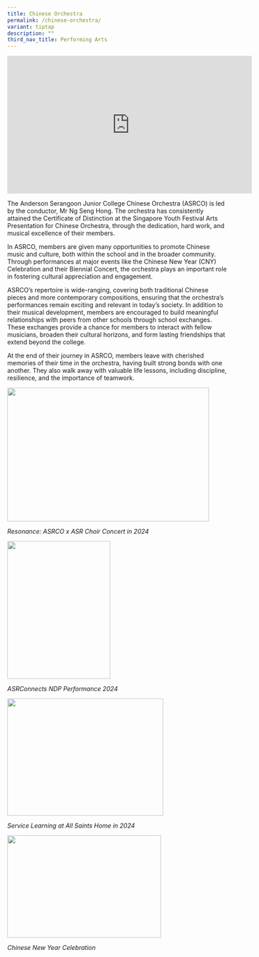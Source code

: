 ```yaml
---
title: Chinese Orchestra
permalink: /chinese-orchestra/
variant: tiptap
description: ""
third_nav_title: Performing Arts
---
```

<div class="iframe-wrapper">
<iframe height="315" width="560" allowfullscreen="true" frameborder="0" src="https://www.youtube.com/embed/PYYR79cORqQ?si=RIklzjUmx-xB2wA3"></iframe>
</div>
<p>The Anderson Serangoon Junior College Chinese Orchestra (ASRCO) is led
by the conductor, Mr Ng Seng Hong. The orchestra has consistently attained
the Certificate of Distinction at the Singapore Youth Festival Arts Presentation
for Chinese Orchestra, through the dedication, hard work, and musical excellence
of their members.</p>
<p>In ASRCO, members are given many opportunities to promote Chinese music
and culture, both within the school and in the broader community. Through
performances at major events like the Chinese New Year (CNY) Celebration
and their Biennial Concert, the orchestra plays an important role in fostering
cultural appreciation and engagement.&nbsp;</p>
<p>ASRCO’s repertoire is wide-ranging, covering both traditional Chinese
pieces and more contemporary compositions, ensuring that the orchestra’s
performances remain exciting and relevant in today’s society. In addition
to their musical development, members are encouraged to build meaningful
relationships with peers from other schools through school exchanges. These
exchanges provide a chance for members to interact with fellow musicians,
broaden their cultural horizons, and form lasting friendships that extend
beyond the college.</p>
<p>At the end of their journey in ASRCO, members leave with cherished memories
of their time in the orchestra, having built strong bonds with one another.
They also walk away with valuable life lessons, including discipline, resilience,
and the importance of teamwork.</p>
<p></p>
<div class="isomer-image-wrapper">
<img style="margin-left:0px;margin-top:0px;" height="306" width="462" src="https://lh7-rt.googleusercontent.com/docsz/AD_4nXfSe77zgM3oYPmmOTjnLdZhZUUYUhneB-BBLShPMqT-5UK7aJu8Wq8WLCMinZRs12nX5MF14XU-FWKU39wAgMMznIgezpdKgcrSaiIuqrZMO9qOAf6SZRBXPqy794wCDAG22tJ7vQOmbjJPifQ9N9w?key=qHgv1Um8IjeZKkIq9JSnJs90">
</div>
<p><em>Resonance: ASRCO x ASR Choir Concert in 2024</em>
</p>
<p></p>
<div class="isomer-image-wrapper">
<img style="margin-left:0px;margin-top:0px;" height="315" width="236" src="https://lh7-rt.googleusercontent.com/docsz/AD_4nXfj4pYTTm9rGI69hFBe32a5mPqsdrXx4xTa6l118cJyr-1OQndS8p1fs4aCjxu2sbg7V2Nm14fopsURFqkML6WOJaQIW7HkIqLNqLZgLM_wkt8jTMFO4YonFmjBBydQx5HDQdpAgtxshpmSZrf7av8?key=qHgv1Um8IjeZKkIq9JSnJs90">
</div>
<p><em>ASRConnects NDP Performance 2024</em>
</p>
<p></p>
<div class="isomer-image-wrapper">
<img style="margin-left:0px;margin-top:0px;" height="268" width="357" src="https://lh7-rt.googleusercontent.com/docsz/AD_4nXdyM6dtPFns7zg7kqpvklLHX_ipAVfQO9LXKljE5JULAdl_hQeR5PAnUgAxoUkfGBxFzSUFwlWrW3UbB32HO3-_egQ6kJue-Ic7TcpWrcHNVpb6uqLirrlHz4Y2UgXR5jOxUpBvv__MBBIMxBOwMxA?key=qHgv1Um8IjeZKkIq9JSnJs90">
</div>
<p><em>Service Learning at All Saints Home in 2024</em>
</p>
<p></p>
<div class="isomer-image-wrapper">
<img style="margin-left:0px;margin-top:0px;" height="234" width="352" src="https://lh7-rt.googleusercontent.com/docsz/AD_4nXfB8Gr44xNoRtf-gU5evkqQOIjHyOIN0BkZ3I6E0DvtWcWYQ4iXNJQXfndJUpomEKrcptqoD_n4zwg4Oww5s5xrnsFx5Q3HcQS52wyaHtsYM67l8yGpPqY0emA8yZPRn-YnquD3Uho3R8qIf9Tn4Q?key=qHgv1Um8IjeZKkIq9JSnJs90">
</div>
<p><em>Chinese New Year Celebration<br></em>
</p>